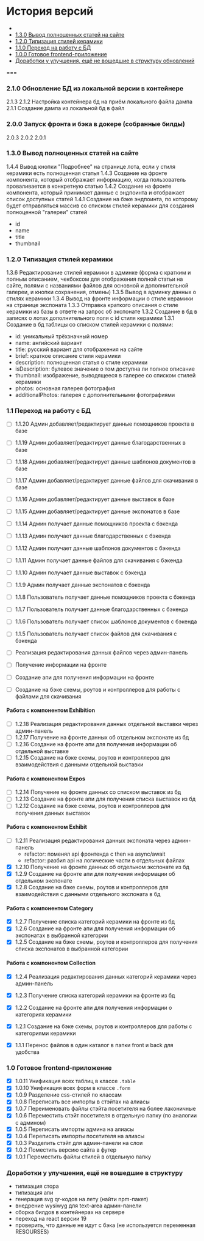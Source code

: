 История версий
============

* [](#1)
* [1.3.0 Вывод полноценных статей на сайте](#130)
* [1.2.0 Типизация стилей керамики](#120)
* [1.1.0 Переход на работу с БД](#110)
* [1.0.0 Готовое frontend-приложение](#100)
* [Доработки у улучшения, ещё не вошедшие в структуру обновлений](#other)

===

### 2.1.0 Обновление БД из локальной версии в контейнере <a name="210"></a>

2.1.3
2.1.2 Настройка контейнера бд на приём локального файла дампа
2.1.1 Создание дампа из локальной бд в файл

### 2.0.0 Запуск фронта и бэка в докере (собранные билды) <a name="200"></a>

2.0.3
2.0.2
2.0.1

### 1.3.0 Вывод полноценных статей на сайте <a name="130"></a>

1.4.4 Вывод кнопки "Подробнее" на странице лота, если у стиля керамики есть полноценная статья
1.4.3 Создание на фронте компонента, который отображает информацию, когда пользователь проваливается в конкретную статью
1.4.2 Создание на фронте компонента, который принимает данные с эндпоинта и отображает список доступных статей
1.4.1 Создание на бэке эндпоинта, по которому будет отправляться массив со списком стилей керамики для создания полноценной "галереи" статей
- id
- name
- title
- thumbnail

### 1.2.0 Типизация стилей керамики <a name="120"></a>

1.3.6 Редактирование стилей керамики в админке (форма с кратким и полным описанием, чекбоксом для отображения полной статьи на сайте, полями с названиями файлов для основной и дополнительной галереи, и кнопки сохранения, отмены)
1.3.5 Вывод в админку данных о стилях керамики
1.3.4 Вывод на фронте информации о стиле керамики на странице экспоната
1.3.3 Отправка краткого описания о стиле керамики из базы в ответе на запрос об экспонате
1.3.2 Создание в бд в записях о лотах дополнительного поля с id стиля керамики
1.3.1 Создание в бд таблицы со списком стилей керамики с полями:
- id: уникальный трёхзначный номер
- name: ангийский вариант
- title: русский вариант для отображения на сайте
- brief: краткое описание стиля керамики
- description: полноценная статья о стиле керамики
- isDescription: булевое значение о том доступна ли полное описание
- thumbnail: изображение, выводящееся в галерее со списком стилей керамики
- photos: основная галерея фотография
- additionalPhotos: галерея с дополнительными фотографиями

### 1.1 Переход на работу с БД <a name="110"></a>

- [ ] 1.1.20 Админ добавляет/редактирует данные помощников проекта в базе
- [ ] 1.1.19 Админ добавляет/редактирует данные благодарственных в базе
- [ ] 1.1.18 Админ добавляет/редактирует данные шаблонов документов в базе
- [ ] 1.1.17 Админ добавляет/редактирует данные файлов для скачивания в базе
- [ ] 1.1.16 Админ добавляет/редактирует данные выставок в базе
- [ ] 1.1.15 Админ добавляет/редактирует данные экспонатов в базе

- [ ] 1.1.14 Админ получает данные помощников проекта с бэкенда
- [ ] 1.1.13 Админ получает данные благодарственных с бэкенда
- [ ] 1.1.12 Админ получает данные шаблонов документов с бэкенда
- [ ] 1.1.11 Админ получает данные файлов для скачивания с бэкенда
- [ ] 1.1.10 Админ получает данные выставок с бэкенда
- [ ] 1.1.9 Админ получает данные экспонатов с бэкенда

- [ ] 1.1.8 Пользователь получает данные помощников проекта с бэкенда
- [ ] 1.1.7 Пользователь получает данные благодарственных с бэкенда
- [ ] 1.1.6 Пользователь получает список шаблонов документов с бэкенда
- [ ] 1.1.5 Пользователь получает список файлов для скачивания с бэкенда

- [ ] Реализация редактирования данных файлов через админ-панель
- [ ] Получение информации на фронте
- [ ] Создание апи для получения информации на фронте
- [ ] Создание на бэке схемы, роутов и контроллеров для работы с файлами для скачивания

#### Работа с компонентом Exhibition

- [ ] 1.2.18 Реализация редактирования данных отдельной выставки через админ-панель
- [ ] 1.2.17 Получение на фронте данных об отдельном экспонате из бд
- [ ] 1.2.16 Создание на фронте апи для получения информации об отдельной выставке
- [ ] 1.2.15 Создание на бэке схемы, роутов и контроллеров для взаимодействия c данными отдельной выставки

#### Работа с компонентом Expos

- [ ] 1.2.14 Получение на фронте данных со списком выставок из бд
- [ ] 1.2.13 Создание на фронте апи для получения списка выставок из бд
- [ ] 1.2.12 Создание на бэке схемы, роутов и контроллеров для получения данных выставок

#### Работа с компонентом Exhibit

- [ ] 1.2.11 Реализация редактирования данных экспоната через админ-панель
    - refactor: поменял api фронтенда с then на async/await 
    - refactor: разбил api на логические части в отдельных файлах
- [x] 1.2.10 Получение на фронте данных об отдельном экспонате из бд
- [x] 1.2.9 Создание на фронте апи для получения информации об отдельном экспонате
- [x] 1.2.8 Создание на бэке схемы, роутов и контроллеров для взаимодействия с данными отдельного экспоната в бд

#### Работа с компонентом Category

- [x] 1.2.7 Получение списка категорий керамики на фронте из бд
- [x] 1.2.6 Создание на фронте апи для получения информации об экспонатах в выбранной категории
- [x] 1.2.5 Создание на бэке схемы, роутов и контроллеров для получения списка экспонатов в выбранной категории

#### Работа с компонентом Collection

- [x] 1.2.4 Реализация редактирования данных категорий керамики через админ-панель
- [x] 1.2.3 Получение списка категорий керамики на фронте из бд
- [x] 1.2.2 Создание на фронте апи для получения информации о категориях керамики
- [x] 1.2.1 Создание на бэке схемы, роутов и контроллеров для работы с категориями керамики

- [x] 1.1.1 Перенос файлов в один каталог в папки front и back для удобства

### 1.0 Готовое frontend-приложение <a name="100"></a>

- [x] 1.0.11 Унификация всех таблиц в классе `.table`
- [x] 1.0.10 Унификация всех форм в классе `.form`
- [x] 1.0.9 Разделение css-стилей по классам
- [x] 1.0.8 Переписать все импорты в стэйтах на алиасы
- [x] 1.0.7 Переименовать файлы стэйта посетителя на более лаконичные
- [x] 1.0.6 Переместить стэйт посетителя в отдельную папку (по аналогии с админом)
- [x] 1.0.5 Переписать импорты админа на алиасы
- [x] 1.0.4 Переписать импорты посетителя на алиасы
- [x] 1.0.3 Разделить стэйт для админ-панели на слои
- [x] 1.0.2 Поместить версию сайта в футер
- [x] 1.0.1 Переместить файлы стилей в отдельную папку

### Доработки у улучшения, ещё не вошедшие в структуру <a name="other"></a>
- типизация стора
- типизация апи
- генерация svg qr-кодов на лету (найти npm-пакет)
- внедрение wysiwyg для text-area админ-панели
- сборка билдов в контейнерах на сервере
- переход на react версии 19
- проверить, что данные не идут с бэка (не используется переменная RESOURSES)